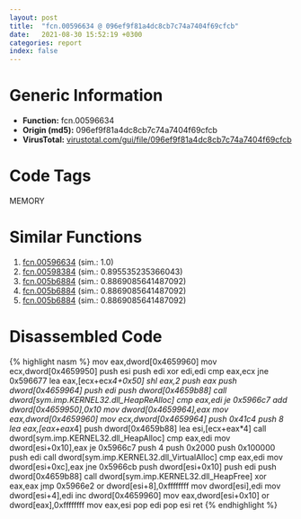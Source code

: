 ```yaml
---
layout: post
title:  "fcn.00596634 @ 096ef9f81a4dc8cb7c74a7404f69cfcb"
date:   2021-08-30 15:52:19 +0300
categories: report
index: false
---
```


# Generic Information
- **Function:** fcn.00596634
- **Origin (md5):** 096ef9f81a4dc8cb7c74a7404f69cfcb
- **VirusTotal:** [virustotal.com/gui/file/096ef9f81a4dc8cb7c74a7404f69cfcb][virustotal_ref]

# Code Tags
<span class="tag" id="MEMORY">MEMORY</span>


# Similar Functions

1. [fcn.00596634][similar_1_ref] (sim.: 1.0)
2. [fcn.00598384][similar_2_ref] (sim.: 0.895535235366043)
3. [fcn.005b6884][similar_3_ref] (sim.: 0.8869085641487092)
4. [fcn.005b6884][similar_4_ref] (sim.: 0.8869085641487092)
5. [fcn.005b6884][similar_5_ref] (sim.: 0.8869085641487092)


# Disassembled Code

{% highlight nasm %}
mov eax,dword[0x4659960]
mov ecx,dword[0x4659950]
push esi
push edi
xor edi,edi
cmp eax,ecx
jne 0x596677
lea eax,[ecx+ecx*4+0x50]
shl eax,2
push eax
push dword[0x4659964]
push edi
push dword[0x4659b88]
call dword[sym.imp.KERNEL32.dll_HeapReAlloc]
cmp eax,edi
je 0x5966c7
add dword[0x4659950],0x10
mov dword[0x4659964],eax
mov eax,dword[0x4659960]
mov ecx,dword[0x4659964]
push 0x41c4
push 8
lea eax,[eax+eax*4]
push dword[0x4659b88]
lea esi,[ecx+eax*4]
call dword[sym.imp.KERNEL32.dll_HeapAlloc]
cmp eax,edi
mov dword[esi+0x10],eax
je 0x5966c7
push 4
push 0x2000
push 0x100000
push edi
call dword[sym.imp.KERNEL32.dll_VirtualAlloc]
cmp eax,edi
mov dword[esi+0xc],eax
jne 0x5966cb
push dword[esi+0x10]
push edi
push dword[0x4659b88]
call dword[sym.imp.KERNEL32.dll_HeapFree]
xor eax,eax
jmp 0x5966e2
or dword[esi+8],0xffffffff
mov dword[esi],edi
mov dword[esi+4],edi
inc dword[0x4659960]
mov eax,dword[esi+0x10]
or dword[eax],0xffffffff
mov eax,esi
pop edi
pop esi
ret 
{% endhighlight %}


[similar_1_ref]: /report/fcn.00596634@009ea4ad185ccb9becba67b3b2163e8b
[similar_2_ref]: /report/fcn.00598384@fd515d36e5c3696f076b92b737a2556c
[similar_3_ref]: /report/fcn.005b6884@2694aedb5e4f4308d70d56b7790b8855
[similar_4_ref]: /report/fcn.005b6884@94e69b06aa5afa1982c99238f6dc497c
[similar_5_ref]: /report/fcn.005b6884@92ebfdbd3dde88c10736116d80b77e19
[virustotal_ref]: https://www.virustotal.com/gui/file/096ef9f81a4dc8cb7c74a7404f69cfcb